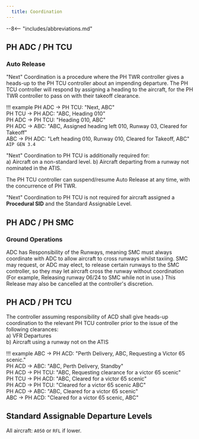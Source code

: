```yaml
---
  title: Coordination
---
```


--8<-- "includes/abbreviations.md"

## PH ADC / PH TCU
### Auto Release

"Next" Coordination is a procedure where the PH TWR controller gives a heads-up to the PH TCU controller about an impending departure. The PH TCU controller will respond by assigning a heading to the aircraft, for the PH TWR controller to pass on with their takeoff clearance.

!!! example
    PH ADC -> PH TCU: "Next, ABC"  
    PH TCU -> PH ADC: "ABC, Heading 010"  
    PH ADC -> PH TCU: "Heading 010, ABC"  
    PH ADC -> ABC: "ABC, Assigned heading left 010, Runway 03, Cleared for Takeoff"  
    ABC -> PH ADC: "Left heading 010, Runway 010, Cleared for Takeoff, ABC"  
    `AIP GEN 3.4`

"Next" Coordination to PH TCU is additionally required for:  
    a) Aircraft on a non-standard level. 
    b) Aircraft departing from a runway not nominated in the ATIS. 

The PH TCU controller can suspend/resume Auto Release at any time, with the concurrence of PH TWR.

"Next" Coordination to PH TCU is not required for aircraft assigned a **Procedural SID** and the Standard Assignable Level.

## PH ADC / PH SMC
### Ground Operations
ADC has Responsibility of the Runways, meaning SMC must always coordinate with ADC to allow aircraft to cross runways whilst taxiing. SMC may request, or ADC may elect, to release certain runways to the SMC controller, so they may let aircraft cross the runway without coordination (For example, Releasing runway 06/24 to SMC while not in use.) This Release may also be cancelled at the controller's discretion.

## PH ACD / PH TCU
The controller assuming responsibility of ACD shall give heads-up coordination to the relevant PH TCU controller prior to the issue of the following clearances:  
a) VFR Departures  
b) Aircraft using a runway not on the ATIS

!!! example
    ABC -> PH ACD: "Perth Delivery, ABC, Requesting a Victor 65 scenic."  
    PH ACD -> ABC: "ABC, Perth Delivery, Standby"  
    PH ACD -> PH TCU: "ABC, Requesting clearance for a victor 65 scenic"  
    PH TCU -> PH ACD: "ABC, Cleared for a victor 65 scenic"  
    PH ACD -> PH TCU: "Cleared for a victor 65 scenic ABC"  
    PH ACD -> ABC: "ABC, Cleared for a victor 65 scenic"  
    ABC -> PH ACD: "Cleared for a victor 65 scenic, ABC"  

## Standard Assignable Departure Levels

All aircraft: `A050` or `RFL` if lower.